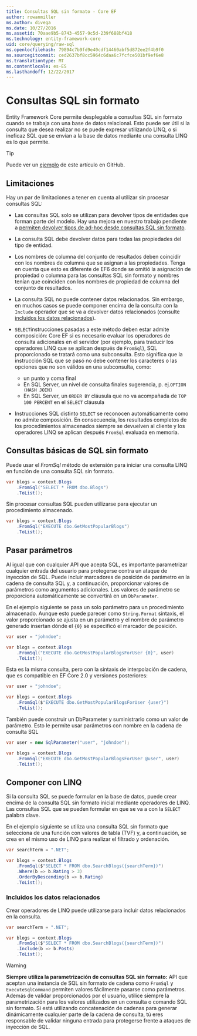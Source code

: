 ```yaml
---
title: Consultas SQL sin formato - Core EF
author: rowanmiller
ms.author: divega
ms.date: 10/27/2016
ms.assetid: 70aae9b5-8743-4557-9c5d-239f688bf418
ms.technology: entity-framework-core
uid: core/querying/raw-sql
ms.openlocfilehash: 79894c7b9fd9e40cdf14460abf5d872ee2f4b9f0
ms.sourcegitcommit: ced2637bf8cc5964c6daa6c7fcfce501bf9ef6e8
ms.translationtype: MT
ms.contentlocale: es-ES
ms.lasthandoff: 12/22/2017
---
```

# <a name="raw-sql-queries"></a>Consultas SQL sin formato

Entity Framework Core permite desplegable a consultas SQL sin formato cuando se trabaja con una base de datos relacional. Esto puede ser útil si la consulta que desea realizar no se puede expresar utilizando LINQ, o si ineficaz SQL que se envían a la base de datos mediante una consulta LINQ es lo que permite.

> [!TIP]  
> Puede ver un [ejemplo](https://github.com/aspnet/EntityFramework.Docs/tree/master/samples/core/Querying) de este artículo en GitHub.

## <a name="limitations"></a>Limitaciones

Hay un par de limitaciones a tener en cuenta al utilizar sin procesar consultas SQL:
* Las consultas SQL solo se utilizan para devolver tipos de entidades que forman parte del modelo. Hay una mejora en nuestro trabajo pendiente a [permiten devolver tipos de ad-hoc desde consultas SQL sin formato](https://github.com/aspnet/EntityFramework/issues/1862).

* La consulta SQL debe devolver datos para todas las propiedades del tipo de entidad.

* Los nombres de columna del conjunto de resultados deben coincidir con los nombres de columna que se asignan a las propiedades. Tenga en cuenta que esto es diferente de EF6 donde se omitió la asignación de propiedad o columna para las consultas SQL sin formato y nombres tenían que coinciden con los nombres de propiedad de columna del conjunto de resultados.

* La consulta SQL no puede contener datos relacionados. Sin embargo, en muchos casos se puede componer encima de la consulta con la `Include` operador que se va a devolver datos relacionados (consulte [incluidos los datos relacionados](#including-related-data)).

* `SELECT`instrucciones pasadas a este método deben estar admite composición: Core EF si es necesario evaluar los operadores de consulta adicionales en el servidor (por ejemplo, para traducir los operadores LINQ que se aplican después de `FromSql`), SQL proporcionado se tratará como una subconsulta. Esto significa que la instrucción SQL que se pasó no debe contener los caracteres o las opciones que no son válidos en una subconsulta, como:
  * un punto y coma final
  * En SQL Server, un nivel de consulta finales sugerencia, p. ej.`OPTION (HASH JOIN)`
  * En SQL Server, un `ORDER BY` cláusula que no va acompañada de `TOP 100 PERCENT` en el `SELECT` cláusula

* Instrucciones SQL distinto `SELECT` se reconocen automáticamente como no admite composición. En consecuencia, los resultados completos de los procedimientos almacenados siempre se devuelven al cliente y los operadores LINQ se aplican después `FromSql` evaluada en memoria. 

## <a name="basic-raw-sql-queries"></a>Consultas básicas de SQL sin formato

Puede usar el *FromSql* método de extensión para iniciar una consulta LINQ en función de una consulta SQL sin formato.

<!-- [!code-csharp[Main](samples/core/Querying/Querying/RawSQL/Sample.cs)] -->
``` csharp
var blogs = context.Blogs
    .FromSql("SELECT * FROM dbo.Blogs")
    .ToList();
```

Sin procesar consultas SQL pueden utilizarse para ejecutar un procedimiento almacenado.

<!-- [!code-csharp[Main](samples/core/Querying/Querying/RawSQL/Sample.cs)] -->
``` csharp
var blogs = context.Blogs
    .FromSql("EXECUTE dbo.GetMostPopularBlogs")
    .ToList();
```

## <a name="passing-parameters"></a>Pasar parámetros

Al igual que con cualquier API que acepta SQL, es importante parametrizar cualquier entrada del usuario para protegerse contra un ataque de inyección de SQL. Puede incluir marcadores de posición de parámetro en la cadena de consulta SQL y, a continuación, proporcionar valores de parámetros como argumentos adicionales. Los valores de parámetro se proporciona automáticamente se convertirá en un `DbParameter`.

En el ejemplo siguiente se pasa un solo parámetro para un procedimiento almacenado. Aunque esto puede parecer como `String.Format` sintaxis, el valor proporcionado se ajusta en un parámetro y el nombre de parámetro generado insertan dónde el `{0}` se especificó el marcador de posición.

<!-- [!code-csharp[Main](samples/core/Querying/Querying/RawSQL/Sample.cs)] -->
``` csharp
var user = "johndoe";

var blogs = context.Blogs
    .FromSql("EXECUTE dbo.GetMostPopularBlogsForUser {0}", user)
    .ToList();
```

Esta es la misma consulta, pero con la sintaxis de interpolación de cadena, que es compatible en EF Core 2.0 y versiones posteriores:

<!-- [!code-csharp[Main](samples/core/Querying/Querying/RawSQL/Sample.cs)] -->
``` csharp
var user = "johndoe";

var blogs = context.Blogs
    .FromSql($"EXECUTE dbo.GetMostPopularBlogsForUser {user}")
    .ToList();
```

También puede construir un DbParameter y suministrarlo como un valor de parámetro. Esto le permite usar parámetros con nombre en la cadena de consulta SQL

<!-- [!code-csharp[Main](samples/core/Querying/Querying/RawSQL/Sample.cs)] -->
``` csharp
var user = new SqlParameter("user", "johndoe");

var blogs = context.Blogs
    .FromSql("EXECUTE dbo.GetMostPopularBlogsForUser @user", user)
    .ToList();
```

## <a name="composing-with-linq"></a>Componer con LINQ

Si la consulta SQL se puede formular en la base de datos, puede crear encima de la consulta SQL sin formato inicial mediante operadores de LINQ. Las consultas SQL que se pueden formular en que se va a con la `SELECT` palabra clave.

En el ejemplo siguiente se utiliza una consulta SQL sin formato que selecciona de una función con valores de tabla (TVF) y, a continuación, se crea en el mismo uso de LINQ para realizar el filtrado y ordenación.

<!-- [!code-csharp[Main](samples/core/Querying/Querying/RawSQL/Sample.cs)] -->
``` csharp
var searchTerm = ".NET";

var blogs = context.Blogs
    .FromSql($"SELECT * FROM dbo.SearchBlogs({searchTerm})")
    .Where(b => b.Rating > 3)
    .OrderByDescending(b => b.Rating)
    .ToList();
```

### <a name="including-related-data"></a>Incluidos los datos relacionados

Crear operadores de LINQ puede utilizarse para incluir datos relacionados en la consulta.

<!-- [!code-csharp[Main](samples/core/Querying/Querying/RawSQL/Sample.cs)] -->
``` csharp
var searchTerm = ".NET";

var blogs = context.Blogs
    .FromSql($"SELECT * FROM dbo.SearchBlogs({searchTerm})")
    .Include(b => b.Posts)
    .ToList();
```

> [!WARNING]  
> **Siempre utiliza la parametrización de consultas SQL sin formato:** API que aceptan una instancia de SQL sin formato de cadena como `FromSql` y `ExecuteSqlCommand` permiten valores fácilmente pasarse como parámetros. Además de validar proporcionados por el usuario, utilice siempre la parametrización para los valores utilizados en un consulta o comando SQL sin formato. Si está utilizando concatenación de cadenas para generar dinámicamente cualquier parte de la cadena de consulta, tú eres responsable de validar ninguna entrada para protegerse frente a ataques de inyección de SQL.
